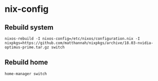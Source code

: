 # nix-config

## Rebuild system

```
nixos-rebuild -I nixos-config=/etc/nixos/configuration.nix -I nixpkgs=https://github.com/matthannah/nixpkgs/archive/18.03-nvidia-optimus-prime.tar.gz switch
```

## Rebuild home

```
home-manager switch
```
